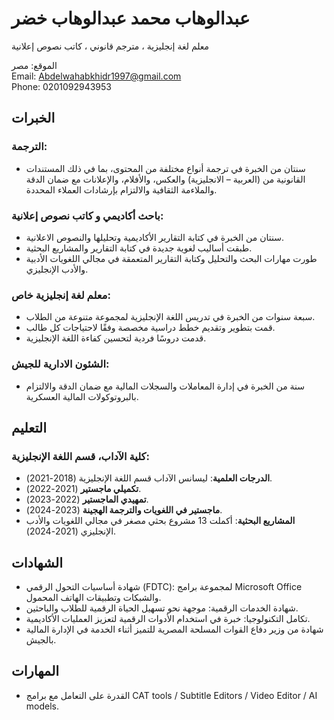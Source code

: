 # عبدالوهاب محمد عبدالوهاب خضر
معلم لغة إنجليزية ، مترجم قانوني ، كاتب نصوص إعلانية 

الموقع: مصر  
Email: Abdelwahabkhidr1997@gmail.com  
Phone: 0201092943953  

## الخبرات

### الترجمة:
- سنتان من الخبرة في ترجمة أنواع مختلفة من المحتوى، بما في ذلك المستندات القانونية من (العربية – الانجليزية) والعكس، والأفلام، والإعلانات مع ضمان الدقة والملاءمة الثقافية والالتزام بإرشادات العملاء المحددة.

### باحث أكاديمي و كاتب نصوص إعلانية:
- سنتان من الخبرة في كتابة التقارير الأكاديمية وتحليلها والنصوص الاعلانية.
- طبقت أساليب لغوية جديدة في كتابة التقارير والمشاريع البحثية.
- طورت مهارات البحث والتحليل وكتابة التقارير المتعمقة في مجالي اللغويات الأدبية والأدب الإنجليزي.

### معلم لغة إنجليزية خاص:
- سبعة سنوات من الخبرة في تدريس اللغة الإنجليزية لمجموعة متنوعة من الطلاب.
- قمت بتطوير وتقديم خطط دراسية مخصصة وفقًا لاحتياجات كل طالب.
- قدمت دروسًا فردية لتحسين كفاءة اللغة الإنجليزية.

### الشئون الادارية للجيش:
- سنة من الخبرة في إدارة المعاملات والسجلات المالية مع ضمان الدقة والالتزام بالبروتوكولات المالية العسكرية.

## التعليم

### كلية الآداب، قسم اللغة الإنجليزية:
- **الدرجات العلمية**: ليسانس الآداب قسم اللغة الإنجليزية (2018-2021).
- **تكميلي ماجستير** (2021-2022).
- **تمهيدي الماجستير** (2022-2023).
- **ماجستير في اللغويات والترجمة الهجينة** (2023-2024).
- **المشاريع البحثية**: أكملت 13 مشروع بحثي مصغر في مجالي اللغويات والأدب الإنجليزي (2021-2024).

## الشهادات
- شهادة أساسيات التحول الرقمي (FDTC): لمجموعة برامج Microsoft Office والشبكات وتطبيقات الهاتف المحمول.
- شهادة الخدمات الرقمية: موجهة نحو تسهيل الحياة الرقمية للطلاب والباحثين.
- تكامل التكنولوجيا: خبرة في استخدام الأدوات الرقمية لتعزيز العمليات الأكاديمية.
- شهادة من وزير دفاع القوات المسلحة المصرية للتميز أثناء الخدمة في الإدارة المالية بالجيش.

## المهارات
- القدرة على التعامل مع برامج CAT tools / Subtitle Editors / Video Editor / AI models.
